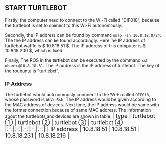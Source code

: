 ## START TURTLEBOT
Firstly, the computer need to connect to the Wi-Fi called "DIF018", because the turtlebot is set to connect to this Wi-Fi autonomously.

Secondly, the IP address can be found by command `nmap -sn 10.8.18.0/24`. The the IP address can be found accordingly. Here the IP address of turtlebot waffle is $ 10.8.18.51 $. The IP address of this computer is $ 10.8.18.200 $, which is fixed.

Finally, The ROS in the turtlebot can be executed by the command `ssh ubuntu@10.8.18.51`. The IP address is the IP address of turtlebot. The key of the roubuntu is "turtlebot".

### IP Address
The turtlebot would autonomously connnect to the Wi-Fi called `DIF018`, whose password is `AhVie5sh`. The IP address would be given according to the MAC address of devices. Next time, the IP address would be same with the former connection because of same MAC address. The information about the turtlebots and devices are shown in table.
<font size = 4>
| type | turtlebot ① | turtlebot ② | turtlebot ③ | turtlebot ④ 
|:-:|:-:|:-:|:-:|:-:|
| IP address | 10.8.18.51 | 10.8.18.51 | 10.8.18.231 | 10.8.18.216 |
</font>